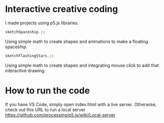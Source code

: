 # Interactive creative coding
I made projects using p5.js libraries.

```javascript
sketchSpaceship.js
```
Using simple math to create shapes and animations to make a floating spaceship.

```javascript
sketchFlashingStars.js
```
Using simple math to create shapes and integrating mouse click to add that interactive drawing. 

# How to run the code
If you have VS Code, simply open index.html with a live server. Otherwise, check out this URL to run a local server https://github.com/processing/p5.js/wiki/Local-server
